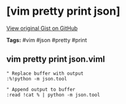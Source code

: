# [vim pretty print json] 

[View original Gist on GitHub](https://gist.github.com/Integralist/5268eb6a9ea56aeb9bea1b362e1b7036)

**Tags:** #vim #json #pretty #print

## vim pretty print json.viml

```viml
" Replace buffer with output
:%!python -m json.tool

" Append output to buffer
:read !cat % | python -m json.tool
```

